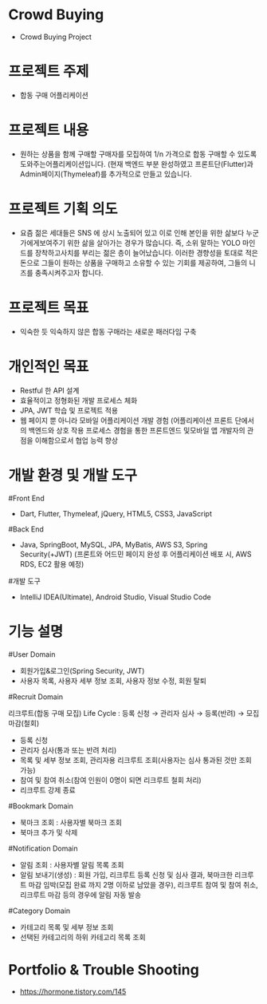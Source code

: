 # Crowd Buying
- Crowd Buying Project

# 프로젝트 주제
- 합동 구매 어플리케이션

# 프로젝트 내용
- 원하는 상품을 함께 구매할 구매자를 모집하여 1/n 가격으로 합동 구매할 수 있도록 도와주는어플리케이션입니다.
  (현재 백엔드 부분 완성하였고 프론트단(Flutter)과 Admin페이지(Thymeleaf)를 추가적으로 만들고 있습니다.

# 프로젝트 기획 의도
- 요즘 젊은 세대들은 SNS 에 상시 노출되어 있고 이로 인해 본인을 위한 삶보다 누군가에게보여주기 위한 삶을 살아가는 경우가 많습니다. 즉, 소위 말하는 YOLO 마인드를 장착하고사치를 부리는 젊은 층이 늘어났습니다. 이러한 경향성을 토대로 적은 돈으로 그들이 원하는 상품을 구매하고 소유할 수 있는 기회를 제공하여, 그들의 니즈를 충족시켜주고자 합니다.

# 프로젝트 목표
- 익숙한 듯 익숙하지 않은 합동 구매라는 새로운 패러다임 구축

# 개인적인 목표
- Restful 한 API 설계
- 효율적이고 정형화된 개발 프로세스 체화
- JPA, JWT 학습 및 프로젝트 적용
- 웹 페이지 뿐 아니라 모바일 어플리케이션 개발 경험
  (어플리케이션 프론트 단에서의 백엔드와 상호 작용 프로세스 경험을 통한 프론트엔드 및모바일 앱 개발자의 관점을 이해함으로서 협업 능력 향상

# 개발 환경 및 개발 도구
#Front End
- Dart, Flutter, Thymeleaf, jQuery, HTML5, CSS3, JavaScript
  
#Back End
- Java, SpringBoot, MySQL, JPA, MyBatis, AWS S3, Spring Security(+JWT) (프론트와 어드민 페이지 완성 후 어플리케이션 배포 시, AWS RDS, EC2 활용 예정)

#개발 도구
- IntelliJ IDEA(Ultimate), Android Studio, Visual Studio Code

# 기능 설명
#User Domain
- 회원가입&로그인(Spring Security, JWT)
- 사용자 목록, 사용자 세부 정보 조회, 사용자 정보 수정, 회원 탈퇴

#Recruit Domain

리크루트(합동 구매 모집) Life Cycle : 등록 신청 → 관리자 심사 → 등록(반려) → 모집 마감(철회)
- 등록 신청
- 관리자 심사(통과 또는 반려 처리)
- 목록 및 세부 정보 조회, 관리자용 리크루트 조회(사용자는 심사 통과된 것만 조회 가능)
- 참여 및 참여 취소(참여 인원이 0명이 되면 리크루트 철회 처리)
- 리크루트 강제 종료

#Bookmark Domain
- 북마크 조회 : 사용자별 북마크 조회
- 북마크 추가 및 삭제

#Notification Domain
- 알림 조회 : 사용자별 알림 목록 조회
- 알림 보내기(생성) : 회원 가입, 리크루트 등록 신청 및 심사 결과, 북마크한 리크루트 마감 임박(모집 완료 까지 2명 이하로 남았을 경우), 리크루트 참여 및 참여 취소, 리크루트 마감 등의 경우에 알림 자동 발송

#Category Domain
- 카테고리 목록 및 세부 정보 조회
- 선택된 카테고리의 하위 카테고리 목록 조회

# Portfolio & Trouble Shooting
- https://hormone.tistory.com/145

